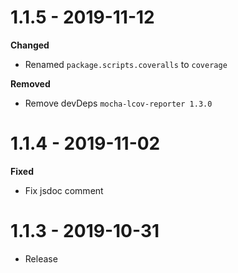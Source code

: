 # 1.1.5 - 2019-11-12

**Changed**
- Renamed `package.scripts.coveralls` to `coverage`

**Removed**
- Remove devDeps `mocha-lcov-reporter 1.3.0`

# 1.1.4 - 2019-11-02

**Fixed**
- Fix jsdoc comment

# 1.1.3 - 2019-10-31

- Release